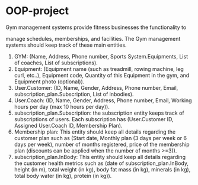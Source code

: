 # OOP-project
Gym management systems provide fitness businesses the functionality to

manage schedules, memberships, and facilities.
The Gym management systems should keep track of these main entities.
1. GYM: (Name, Address, Phone number, Sports System.Equipments, List of coaches,
List of subscriptions).
2. Equipment: (Equipment name (such as treadmill, rowing machine, leg curl,
etc..), Equipment code, Quantity of this Equipment in the gym, and Equipment
photo (optional)).
3. User.Customer: (ID, Name, Gender, Address, Phone number, Email, subscription_plan.Subscription,
List of inbodies).
4. User.Coach: (ID, Name, Gender, Address, Phone number, Email, Working hours
per day (max 10 hours per day)).
5. subscription_plan.Subscription: the subscription entity keeps track of subscriptions of users.
Each subscription has (User.Customer ID, Assigned User.Coach ID, Membership Plan).
6. Membership plan: This entity should keep all details regarding the customer
plan such as (Start date, Monthly plan (3 days per week or 6 days per week),
number of months registered, price of the membership plan (discounts can
be applied when the number of months >=3)).
7. subscription_plan.InBody: This entity should keep all details regarding the customer health
metrics such as (date of subscription_plan.InBody, height (in m), total weight (in kg), body fat
mass (in kg), minerals (in kg), total body water (in kg), protein (in kg)).

